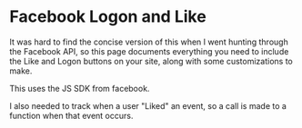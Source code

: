 Facebook Logon and Like
=======================

It was hard to find the concise version of this when I went hunting through the Facebook API, so this page documents everything you need to include the Like and Logon buttons on your site, along with some customizations to make.

This uses the JS SDK from facebook.

I also needed to track when a user "Liked" an event, so a call is made to a function when that event occurs.